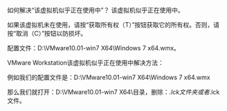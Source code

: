 如何解决“该虚拟机似乎正在使用中”？
该虚拟机似乎正在使用中。

如果该虚拟机未在使用，请按“获取所有权（T）”按钮获取它的所有权。否则，请按“取消（C）”按钮以防损坏。

配置文件：D:\VMware10.01-win7 X64\Windows 7 x64.wmx。

VMware Workstation该虚拟机似乎正在使用中解决方法：

例如我们的配置文件是：D:\VMware10.01-win7 X64\Windows 7 x64.wmx

那么我们就打开：D:\VMware10.01-win7 X64\目录，删除：*.lck文件夹或者*.lck文件。